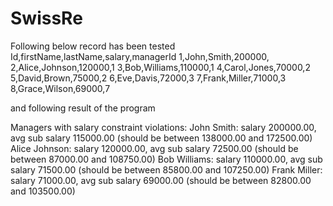 # SwissRe

Following below record has been tested
Id,firstName,lastName,salary,managerId
1,John,Smith,200000,
2,Alice,Johnson,120000,1
3,Bob,Williams,110000,1
4,Carol,Jones,70000,2
5,David,Brown,75000,2
6,Eve,Davis,72000,3
7,Frank,Miller,71000,3
8,Grace,Wilson,69000,7

and following result of the program

Managers with salary constraint violations:
John Smith: salary 200000.00, avg sub salary 115000.00 (should be between 138000.00 and 172500.00)
Alice Johnson: salary 120000.00, avg sub salary 72500.00 (should be between 87000.00 and 108750.00)
Bob Williams: salary 110000.00, avg sub salary 71500.00 (should be between 85800.00 and 107250.00)
Frank Miller: salary 71000.00, avg sub salary 69000.00 (should be between 82800.00 and 103500.00)

